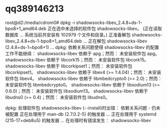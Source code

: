 # qq389146213
root@d2:/media/cdrom0# dpkg -i shadowsocks-libev_2.4.8+ds-1-bpo8+1_amd64.deb
正在选中未选择的软件包 shadowsocks-libev。
(正在读取数据库 ... 系统当前共安装有 102979 个文件和目录。)
正准备解包 shadowsocks-libev_2.4.8+ds-1-bpo8+1_amd64.deb  ...
正在解包 shadowsocks-libev (2.4.8+ds-1~bpo8+1) ...
dpkg: 依赖关系问题使得 shadowsocks-libev 的配置工作不能继续：
 shadowsocks-libev 依赖于 apg；然而：
  未安装软件包 apg。
 shadowsocks-libev 依赖于 libcork15；然而：
  未安装软件包 libcork15。
 shadowsocks-libev 依赖于 libcorkipset1；然而：
  未安装软件包 libcorkipset1。
 shadowsocks-libev 依赖于 libev4 (>= 1:4.04)；然而：
  未安装软件包 libev4。
 shadowsocks-libev 依赖于 libmbedcrypto0 (>= 2.0)；然而：
  未安装软件包 libmbedcrypto0。
 shadowsocks-libev 依赖于 libsodium13 (>= 0.6.0)；然而：
  未安装软件包 libsodium13。
 shadowsocks-libev 依赖于 libudns0 (>= 0.4)；然而：
  未安装软件包 libudns0。

dpkg: 处理软件包 shadowsocks-libev (--install)时出错：
 依赖关系问题 - 仍未被配置
正在处理用于 man-db (2.7.0.2-5) 的触发器 ...
正在处理用于 systemd (215-17+deb8u5) 的触发器 ...
在处理时有错误发生：
 shadowsocks-libev


